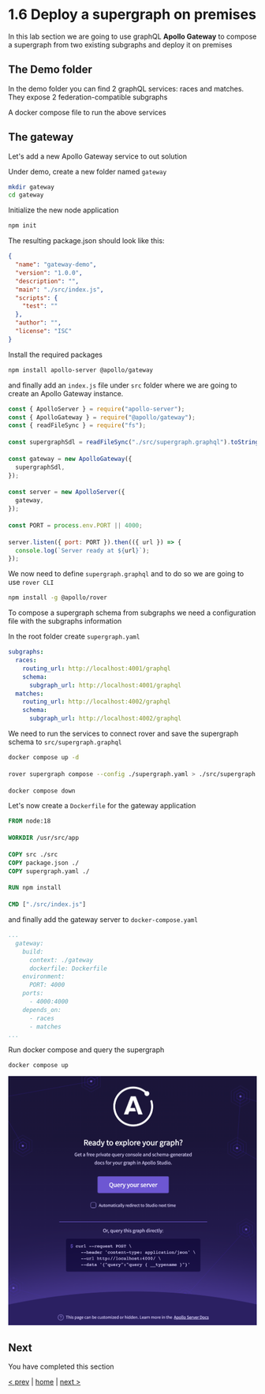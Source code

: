# 1.6 Deploy a supergraph on premises

In this lab section we are going to use graphQL **Apollo Gateway** to compose a supergraph from two existing subgraphs and deploy it on premises

## The Demo folder

In the demo folder you can find 2 graphQL services: races and matches.
They expose 2 federation-compatible subgraphs


A docker compose file to run the above services

## The gateway

Let's add a new Apollo Gateway service to out solution


Under demo, create a new folder named `gateway`

```bash
mkdir gateway
cd gateway
```

Initialize the new node application

```bash
npm init
```

The resulting package.json should look like this:

```json
{
  "name": "gateway-demo",
  "version": "1.0.0",
  "description": "",
  "main": "./src/index.js",
  "scripts": {
    "test": ""
  },
  "author": "",
  "license": "ISC"
}
```

Install the required packages

```bash
npm install apollo-server @apollo/gateway
```

and finally add an `index.js` file under `src` folder where we are going to create an Apollo Gateway instance.

```js
const { ApolloServer } = require("apollo-server");
const { ApolloGateway } = require("@apollo/gateway");
const { readFileSync } = require("fs");

const supergraphSdl = readFileSync("./src/supergraph.graphql").toString();

const gateway = new ApolloGateway({
  supergraphSdl,
});

const server = new ApolloServer({
  gateway,
});

const PORT = process.env.PORT || 4000;

server.listen({ port: PORT }).then(({ url }) => {
  console.log(`Server ready at ${url}`);
});
```

We now need to define `supergraph.graphql` and to do so we are going to use `rover CLI`

```bash
npm install -g @apollo/rover
```

To compose a supergraph schema from subgraphs we need a configuration file with the subgraphs information

In the root folder create `supergraph.yaml`

```yaml
subgraphs:
  races:
    routing_url: http://localhost:4001/graphql
    schema:
      subgraph_url: http://localhost:4001/graphql
  matches:
    routing_url: http://localhost:4002/graphql
    schema:
      subgraph_url: http://localhost:4002/graphql
```

We need to run the services to connect rover and save the supergraph schema to `src/supergraph.graphql`

```bash
docker compose up -d

rover supergraph compose --config ./supergraph.yaml > ./src/supergraph.graphql

docker compose down
```

Let's now create a `Dockerfile` for the gateway application

```Dockerfile
FROM node:18

WORKDIR /usr/src/app

COPY src ./src
COPY package.json ./
COPY supergraph.yaml ./

RUN npm install

CMD ["./src/index.js"]
```
and finally add the gateway server to `docker-compose.yaml`

```yaml
...
  gateway:
    build:
      context: ./gateway
      dockerfile: Dockerfile
    environment:
      PORT: 4000
    ports:
      - 4000:4000
    depends_on:
      - races
      - matches
...
```

Run docker compose and query the supergraph

```bash
docker compose up
```

![Apollo Gateway web UI](./img/1_6_apollo_gateway.png)

## Next

You have completed this section

[< prev](./1_5_setup_supergraph_with_apollo_os.md) | [home](../readme.md) | [next >](./1_7_testing_with_postman.md)
